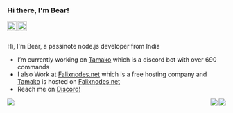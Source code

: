 ### Hi there, I'm Bear!

<a href="https://support.tamako.tech/">
  <img align="left" alt="Tamako Bot's Support Server" width="21px" src="https://raw.githubusercontent.com/anuraghazra/anuraghazra/master/assets/discord-round.svg" />
</a>
<a href="https://falixnodes.net/">
  <img align="left" alt="Falixnodes.net" width="21px" src="https://falixnodes.net/favicon.ico" />
</a>

<br />
<br />

Hi, I'm Bear, a passinote node.js developer from India

- I’m currently working on [Tamako](https://tamako.tech) which is a discord bot with over 690 commands
- I also Work at [Falixnodes.net](https://discord.gg/falixnodes) which is a free hosting company and [Tamako](https://tamako.tech) is hosted on [Falixnodes.net](https://discord.gg/falixnodes)
- Reach me on [Discord!](https://support.tamako.tech)

<a href="https://github.com/BearTS">
  <img align="right" src="https://github-readme-stats.vercel.app/api/top-langs/?username=bearts&layout=compact&theme=bear" />
</a>
<a href="https://github.com/BearTS">
  <img align="left" src="https://github-readme-stats.vercel.app/api?username=bearts&count_private=true&show_icons=true&theme=bear" />
</a>

<a href="https://github.com/BearTS/Pterodactyl-v1-DiscordBot">
  <img align="right" src="https://github-readme-stats.vercel.app/api/pin/?username=bearts&repo=Pterodactyl-v1-DiscordBot&theme=bear" />
</a>
